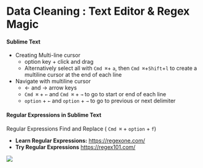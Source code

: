 # Data Cleaning : Text Editor & Regex Magic

#### Sublime Text
- Creating Multi-line cursor
	- option key + click and drag
	- Alternatively select all with `Cmd ⌘`+ `a`, then `Cmd ⌘`+`Shift`+`l` to create a multiline cursor at the end of each line
- Navigate with multiline cursor
	- ← and → arrow keys
	- `Cmd ⌘` +  `←` and `Cmd ⌘` + `→` to go to start or end of each line
	- `option` +  `←` and `option` + `→` to go to previous or next delimiter

#### Regular Expressions in Sublime Text

Regular Expressions Find and Replace ( `Cmd ⌘` + `option` + `f`)

- **Learn Regular Expressions:** https://regexone.com/
- **Try Regular Expressions** https://regex101.com/

![](https://rlv.zcache.com/regular_expressions_quick_reference_two_tone_coffee_mug-rddd03fccd24e4bd6b58d574e49af4844_x7j1t_8byvr_540.jpg)